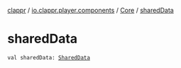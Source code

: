 [clappr](../../index.md) / [io.clappr.player.components](../index.md) / [Core](index.md) / [sharedData](./shared-data.md)

# sharedData

`val sharedData: `[`SharedData`](../../io.clappr.player.shared/-shared-data/index.md)